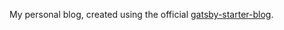 My personal blog, created using the official [gatsby-starter-blog](https://www.gatsbyjs.com/starters/gatsbyjs/gatsby-starter-blog).
